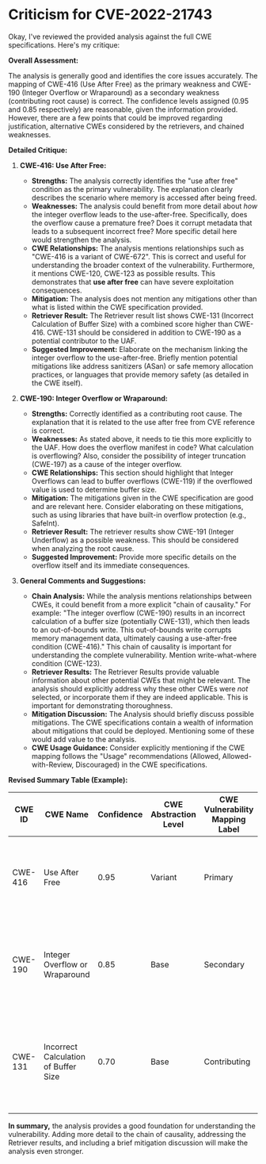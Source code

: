 # Criticism for CVE-2022-21743

Okay, I've reviewed the provided analysis against the full CWE specifications. Here's my critique:

**Overall Assessment:**

The analysis is generally good and identifies the core issues accurately. The mapping of CWE-416 (Use After Free) as the primary weakness and CWE-190 (Integer Overflow or Wraparound) as a secondary weakness (contributing root cause) is correct. The confidence levels assigned (0.95 and 0.85 respectively) are reasonable, given the information provided.  However, there are a few points that could be improved regarding justification, alternative CWEs considered by the retrievers, and chained weaknesses.

**Detailed Critique:**

1.  **CWE-416: Use After Free:**

    *   **Strengths:** The analysis correctly identifies the "use after free" condition as the primary vulnerability. The explanation clearly describes the scenario where memory is accessed after being freed.
    *   **Weaknesses:** The analysis could benefit from more detail about *how* the integer overflow leads to the use-after-free. Specifically, does the overflow cause a premature free? Does it corrupt metadata that leads to a subsequent incorrect free? More specific detail here would strengthen the analysis.
    *   **CWE Relationships:** The analysis mentions relationships such as "CWE-416 is a variant of CWE-672". This is correct and useful for understanding the broader context of the vulnerability. Furthermore, it mentions CWE-120, CWE-123 as possible results. This demonstrates that **use after free** can have severe exploitation consequences.
    *   **Mitigation:** The analysis does not mention any mitigations other than what is listed within the CWE specification provided.
    *   **Retriever Result:** The Retriever result list shows CWE-131 (Incorrect Calculation of Buffer Size) with a combined score higher than CWE-416. CWE-131 should be considered in addition to CWE-190 as a potential contributor to the UAF.
    *   **Suggested Improvement:** Elaborate on the mechanism linking the integer overflow to the use-after-free. Briefly mention potential mitigations like address sanitizers (ASan) or safe memory allocation practices, or languages that provide memory safety (as detailed in the CWE itself).

2.  **CWE-190: Integer Overflow or Wraparound:**

    *   **Strengths:** Correctly identified as a contributing root cause. The explanation that it is related to the use after free from CVE reference is correct.
    *   **Weaknesses:** As stated above, it needs to tie this more explicitly to the UAF. How does the overflow manifest in code? What calculation is overflowing? Also, consider the possibility of integer truncation (CWE-197) as a cause of the integer overflow.
    *   **CWE Relationships:** This section should highlight that Integer Overflows can lead to buffer overflows (CWE-119) if the overflowed value is used to determine buffer size.
    *   **Mitigation:** The mitigations given in the CWE specification are good and are relevant here. Consider elaborating on these mitigations, such as using libraries that have built-in overflow protection (e.g., SafeInt).
    *   **Retriever Result:** The retriever results show CWE-191 (Integer Underflow) as a possible weakness. This should be considered when analyzing the root cause.
    *   **Suggested Improvement:** Provide more specific details on the overflow itself and its immediate consequences.

3.  **General Comments and Suggestions:**

    *   **Chain Analysis:** While the analysis mentions relationships between CWEs, it could benefit from a more explicit "chain of causality." For example: "The integer overflow (CWE-190) results in an incorrect calculation of a buffer size (potentially CWE-131), which then leads to an out-of-bounds write. This out-of-bounds write corrupts memory management data, ultimately causing a use-after-free condition (CWE-416)." This chain of causality is important for understanding the complete vulnerability.  Mention write-what-where condition (CWE-123).
    *   **Retriever Results:** The Retriever Results provide valuable information about other potential CWEs that might be relevant. The analysis should explicitly address why these other CWEs were *not* selected, or incorporate them if they are indeed applicable. This is important for demonstrating thoroughness.
    *   **Mitigation Discussion:** The Analysis should briefly discuss possible mitigations. The CWE specifications contain a wealth of information about mitigations that could be deployed. Mentioning some of these would add value to the analysis.
    *   **CWE Usage Guidance:** Consider explicitly mentioning if the CWE mapping follows the "Usage" recommendations (Allowed, Allowed-with-Review, Discouraged) in the CWE specifications.

**Revised Summary Table (Example):**

| CWE ID | CWE Name | Confidence | CWE Abstraction Level | CWE Vulnerability Mapping Label | CWE-Vulnerability Mapping Notes |
|---|---|---|---|---|---|
| CWE-416 | Use After Free | 0.95 | Variant | Primary | The vulnerability description explicitly mentions a use-after-free condition. |
| CWE-190 | Integer Overflow or Wraparound | 0.85 | Base | Secondary | The integer overflow leads to a size calculation error that results in the use-after-free. |
| CWE-131 | Incorrect Calculation of Buffer Size | 0.70 | Base | Contributing| Integer overflow leads to an incorrect calculation of a buffer size, exacerbating the UAF condition.|

**In summary,** the analysis provides a good foundation for understanding the vulnerability. Adding more detail to the chain of causality, addressing the Retriever results, and including a brief mitigation discussion will make the analysis even stronger.
